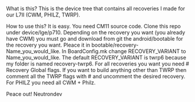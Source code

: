 What is this?
This is the device tree that contains all recoveries I made for our L7II (CWM, PHILZ, TWRP).

How to use this?
It is easy. You need CM11 source code. Clone this repo under device/lge/p710.
Depending on the recovery you want (you already have CWM) you must go and download from git the android/bootable for the recovery you want.
Pleace it in bootable/recovery-Name_you_would_like. In BoardConfig.mk change RECOVERY_VARIANT to Name_you_would_like. 
The default RECOVERY_VARIANT is twrp6 because my folder is named recovery-twrp6. 
For all recoveries you want you need # Recovery Global flags. 
If you want to build anything other than TWRP then comment all the TWRP flags with # and uncomment the desired recovery.
For PHILZ you need all CWM + Philz.

Peace out! Neutrondev
